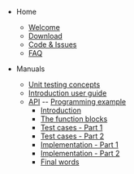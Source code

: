 - Home
  - [Welcome](/)
  - [Download](download.md)
  - [Code & Issues](https://www.github.com/TcUnit/TcUnit)
  - [FAQ](faq.md)

- Manuals
  - [Unit testing concepts](unit-testing-concepts.md)
  - [Introduction user guide](introduction-user-guide.md)
  - [API](api.md)
-- [Programming example](programming-example.md)
    - [Introduction](programming-example-introduction.md)
    - [The function blocks](programming-example-the-function-blocks.md)
    - [Test cases - Part 1](programming-example-test-cases-part-one)
    - [Test cases - Part 2](programming-example-test-cases-part-two)
    - [Implementation - Part 1](programming-example-implementation-part-one.md)
    - [Implementation - Part 2](programming-example-implementation-part-two.md)
    - [Final words](programming-example-final-words.md)